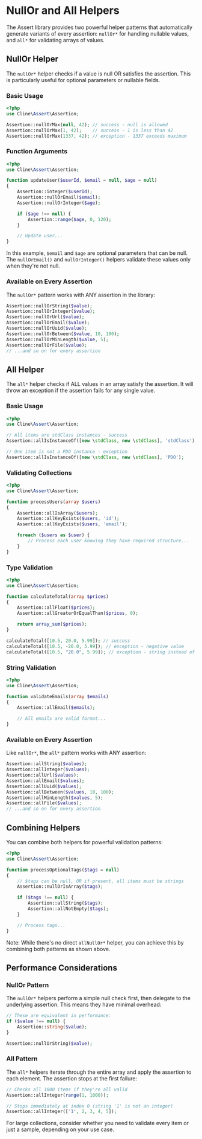 # NullOr and All Helpers

The Assert library provides two powerful helper patterns that automatically generate variants of every assertion: `nullOr*` for handling nullable values, and `all*` for validating arrays of values.

## NullOr Helper

The `nullOr*` helper checks if a value is null OR satisfies the assertion. This is particularly useful for optional parameters or nullable fields.

### Basic Usage

```php
<?php
use Cline\Assert\Assertion;

Assertion::nullOrMax(null, 42); // success - null is allowed
Assertion::nullOrMax(1, 42);    // success - 1 is less than 42
Assertion::nullOrMax(1337, 42); // exception - 1337 exceeds maximum
```

### Function Arguments

```php
<?php
use Cline\Assert\Assertion;

function updateUser($userId, $email = null, $age = null)
{
    Assertion::integer($userId);
    Assertion::nullOrEmail($email);
    Assertion::nullOrInteger($age);

    if ($age !== null) {
        Assertion::range($age, 0, 120);
    }

    // Update user...
}
```

In this example, `$email` and `$age` are optional parameters that can be null. The `nullOrEmail()` and `nullOrInteger()` helpers validate these values only when they're not null.

### Available on Every Assertion

The `nullOr*` pattern works with ANY assertion in the library:

```php
Assertion::nullOrString($value);
Assertion::nullOrInteger($value);
Assertion::nullOrUrl($value);
Assertion::nullOrEmail($value);
Assertion::nullOrUuid($value);
Assertion::nullOrBetween($value, 10, 100);
Assertion::nullOrMinLength($value, 5);
Assertion::nullOrFile($value);
// ...and so on for every assertion
```

## All Helper

The `all*` helper checks if ALL values in an array satisfy the assertion. It will throw an exception if the assertion fails for any single value.

### Basic Usage

```php
<?php
use Cline\Assert\Assertion;

// All items are stdClass instances - success
Assertion::allIsInstanceOf([new \stdClass, new \stdClass], 'stdClass');

// One item is not a PDO instance - exception
Assertion::allIsInstanceOf([new \stdClass, new \stdClass], 'PDO');
```

### Validating Collections

```php
<?php
use Cline\Assert\Assertion;

function processUsers(array $users)
{
    Assertion::allIsArray($users);
    Assertion::allKeyExists($users, 'id');
    Assertion::allKeyExists($users, 'email');

    foreach ($users as $user) {
        // Process each user knowing they have required structure...
    }
}
```

### Type Validation

```php
<?php
use Cline\Assert\Assertion;

function calculateTotal(array $prices)
{
    Assertion::allFloat($prices);
    Assertion::allGreaterOrEqualThan($prices, 0);

    return array_sum($prices);
}

calculateTotal([10.5, 20.0, 5.99]); // success
calculateTotal([10.5, -20.0, 5.99]); // exception - negative value
calculateTotal([10.5, "20.0", 5.99]); // exception - string instead of float
```

### String Validation

```php
<?php
use Cline\Assert\Assertion;

function validateEmails(array $emails)
{
    Assertion::allEmail($emails);

    // All emails are valid format...
}
```

### Available on Every Assertion

Like `nullOr*`, the `all*` pattern works with ANY assertion:

```php
Assertion::allString($values);
Assertion::allInteger($values);
Assertion::allUrl($values);
Assertion::allEmail($values);
Assertion::allUuid($values);
Assertion::allBetween($values, 10, 100);
Assertion::allMinLength($values, 5);
Assertion::allFile($values);
// ...and so on for every assertion
```

## Combining Helpers

You can combine both helpers for powerful validation patterns:

```php
<?php
use Cline\Assert\Assertion;

function processOptionalTags($tags = null)
{
    // $tags can be null, OR if present, all items must be strings
    Assertion::nullOrIsArray($tags);

    if ($tags !== null) {
        Assertion::allString($tags);
        Assertion::allNotEmpty($tags);
    }

    // Process tags...
}
```

Note: While there's no direct `allNullOr*` helper, you can achieve this by combining both patterns as shown above.

## Performance Considerations

### NullOr Pattern

The `nullOr*` helpers perform a simple null check first, then delegate to the underlying assertion. This means they have minimal overhead:

```php
// These are equivalent in performance:
if ($value !== null) {
    Assertion::string($value);
}

Assertion::nullOrString($value);
```

### All Pattern

The `all*` helpers iterate through the entire array and apply the assertion to each element. The assertion stops at the first failure:

```php
// Checks all 1000 items if they're all valid
Assertion::allInteger(range(1, 1000));

// Stops immediately at index 0 (string '1' is not an integer)
Assertion::allInteger(['1', 2, 3, 4, 5]);
```

For large collections, consider whether you need to validate every item or just a sample, depending on your use case.
